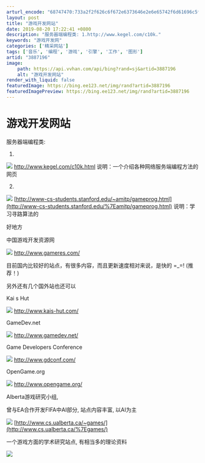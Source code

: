 ```yaml
---
arturl_encode: "68747470:733a2f2f626c6f672e6373646e2e6e65742f6d61696c5f6c64:642f61727469636c652f64657461696c732f33383837313936"
layout: post
title: "游戏开发网站"
date: 2019-08-20 17:22:41 +0800
description: "服务器端编程类: 1.http://www.kegel.com/c10k."
keywords: "游戏开发网"
categories: ['精采网站']
tags: ['音乐', '编程', '游戏', '引擎', '工作', '图形']
artid: "3887196"
image:
    path: https://api.vvhan.com/api/bing?rand=sj&artid=3887196
    alt: "游戏开发网站"
render_with_liquid: false
featuredImage: https://bing.ee123.net/img/rand?artid=3887196
featuredImagePreview: https://bing.ee123.net/img/rand?artid=3887196
---
```


# 游戏开发网站

服务器端编程类:
  
1.
![](http://www.52xushui.com/images/skin/small/url.gif)
<http://www.kegel.com/c10k.html>
说明：一个介绍各种网络服务端编程方法的网页
  
2.
![](http://www.52xushui.com/images/skin/small/url.gif)
[http://www-cs-students.stanford.edu/~amitp/gameprog.html](http://www-cs-students.stanford.edu/%7Eamitp/gameprog.html)
说明：学习寻路算法的
  
好地方
  
  
中国游戏开发资源网
  
![](http://www.52xushui.com/images/skin/small/url.gif)
<http://www.gameres.com/>
  
  
目前国内比较好的站点，有很多内容，而且更新速度相对来说，是快的 =\_=! (推荐！)
  
  
  
另外还有几个国外站也还可以
  
Kai s Hut
  
![](http://www.52xushui.com/images/skin/small/url.gif)
<http://www.kais-hut.com/>
  
  
  
GameDev.net
  
![](http://www.52xushui.com/images/skin/small/url.gif)
<http://www.gamedev.net/>
  
  
  
Game Developers Conference
  
![](http://www.52xushui.com/images/skin/small/url.gif)
<http://www.gdconf.com/>
  
  
  
OpenGame.org
  
![](http://www.52xushui.com/images/skin/small/url.gif)
<http://www.opengame.org/>
  
  
  
Alberta游戏研究小组,
  
曾与EA合作开发FIFA中AI部分, 站点内容丰富, 以AI为主
  
![](http://www.52xushui.com/images/skin/small/url.gif)
[http://www.cs.ualberta.ca/~games/](http://www.cs.ualberta.ca/%7Egames/)
  
  
  
一个游戏方面的学术研究站点, 有相当多的理论资料
  
![](http://www.52xushui.com/images/skin/small/url.gif)